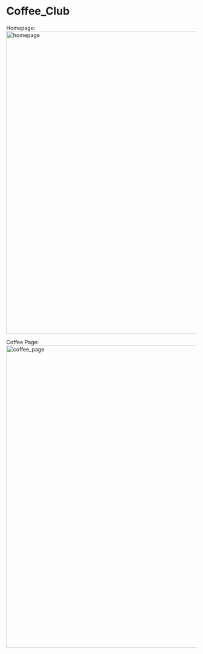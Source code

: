 # Coffee_Club

Homepage:
<img width="800" alt="homepage" src="https://user-images.githubusercontent.com/64384242/166857586-75badf2f-b66b-462d-9dc2-6a244824bea0.png">

Coffee Page:
<img width="800" alt="coffee_page" src="https://user-images.githubusercontent.com/64384242/166857640-a7bb6664-4a68-455c-b7ce-a12c05abdf43.png">
